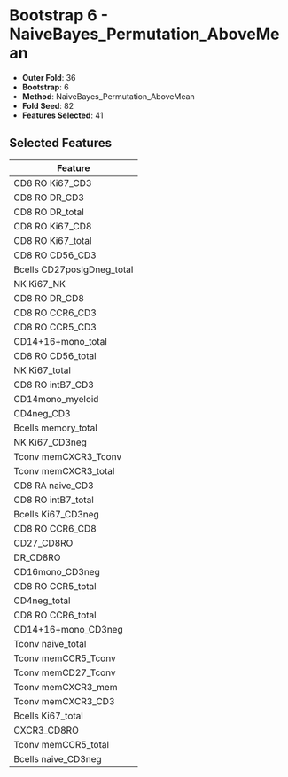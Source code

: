 # Bootstrap 6 - NaiveBayes_Permutation_AboveMean

- **Outer Fold**: 36
- **Bootstrap**: 6
- **Method**: NaiveBayes_Permutation_AboveMean
- **Fold Seed**: 82
- **Features Selected**: 41

## Selected Features

| Feature |
|---------|
| CD8  RO Ki67_CD3 |
| CD8 RO DR_CD3 |
| CD8 RO DR_total |
| CD8 RO Ki67_CD8 |
| CD8 RO Ki67_total |
| CD8 RO CD56_CD3 |
| Bcells CD27posIgDneg_total |
| NK Ki67_NK |
| CD8 RO DR_CD8 |
| CD8 RO CCR6_CD3 |
| CD8 RO CCR5_CD3 |
| CD14+16+mono_total |
| CD8 RO CD56_total |
| NK Ki67_total |
| CD8 RO intB7_CD3 |
| CD14mono_myeloid |
| CD4neg_CD3 |
| Bcells memory_total |
| NK Ki67_CD3neg |
| Tconv memCXCR3_Tconv |
| Tconv memCXCR3_total |
| CD8 RA naive_CD3 |
| CD8 RO intB7_total |
| Bcells Ki67_CD3neg |
| CD8 RO CCR6_CD8 |
| CD27_CD8RO |
| DR_CD8RO |
| CD16mono_CD3neg |
| CD8 RO CCR5_total |
| CD4neg_total |
| CD8 RO CCR6_total |
| CD14+16+mono_CD3neg |
| Tconv naive_total |
| Tconv memCCR5_Tconv |
| Tconv memCD27_Tconv |
| Tconv memCXCR3_mem |
| Tconv memCXCR3_CD3 |
| Bcells Ki67_total |
| CXCR3_CD8RO |
| Tconv memCCR5_total |
| Bcells naive_CD3neg |
